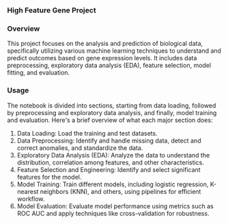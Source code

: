 ### High Feature Gene Project 
 
### Overview 
This project focuses on the analysis and prediction of biological data, specifically utilizing various machine learning techniques to understand and predict outcomes based on gene expression levels. It includes data preprocessing, exploratory data analysis (EDA), feature selection, model fitting, and evaluation.

### Usage
The notebook is divided into sections, starting from data loading, followed by preprocessing and exploratory data analysis, and finally, model training and evaluation. Here's a brief overview of what each major section does: 
 
1. Data Loading: Load the training and test datasets. 
2. Data Preprocessing: Identify and handle missing data, detect and correct anomalies, and standardize the data. 
3. Exploratory Data Analysis (EDA): Analyze the data to understand the distribution, correlation among features, and other characteristics. 
4. Feature Selection and Engineering: Identify and select significant features for the model. 
5. Model Training: Train different models, including logistic regression, K-nearest neighbors (KNN), and others, using pipelines for efficient workflow. 
6. Model Evaluation: Evaluate model performance using metrics such as ROC AUC and apply techniques like cross-validation for robustness. 
